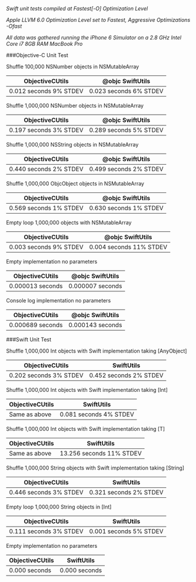 *Swift unit tests compiled at Fastest[-O] Optimization Level*

*Apple LLVM 6.0 Optimization Level set to Fastest, Aggressive Optimizations -Ofast*

*All data was gathered running the iPhone 6 Simulator on a 2.8 GHz Intel Core i7 8GB RAM MacBook Pro*

###Objective-C Unit Test

Shuffle 100,000 NSNumber objects in NSMutableArray

| ObjectiveCUtils| @objc SwiftUtils|
|---|---|
| 0.012 seconds 9% STDEV| 0.023 seconds 6% STDEV|

Shuffle 1,000,000 NSNumber objects in NSMutableArray

| ObjectiveCUtils| @objc SwiftUtils|
|---|---|
| 0.197 seconds 3% STDEV| 0.289 seconds 5% STDEV|

Shuffle 1,000,000 NSString objects in NSMutableArray

| ObjectiveCUtils| @objc SwiftUtils|
|---|---|
| 0.440 seconds 2% STDEV| 0.499 seconds 2% STDEV|

Shuffle 1,000,000 ObjcObject objects in NSMutableArray

| ObjectiveCUtils| @objc SwiftUtils|
|---|---|
| 0.569 seconds 1% STDEV| 0.630 seconds 1% STDEV|

Empty loop 1,000,000 objects with NSMutableArray

| ObjectiveCUtils| @objc SwiftUtils|
|---|---|
| 0.003 seconds 9% STDEV| 0.004 seconds 11% STDEV|

Empty implementation no parameters

| ObjectiveCUtils| @objc SwiftUtils|
|---|---|
| 0.000013 seconds| 0.000007 seconds|

Console log implementation no parameters

| ObjectiveCUtils| @objc SwiftUtils|
|---|---|
| 0.000689 seconds| 0.000143 seconds|

###Swift Unit Test

Shuffle 1,000,000 Int objects with Swift implementation taking [AnyObject]

| ObjectiveCUtils| SwiftUtils|
|---|---|
| 0.202 seconds 3% STDEV | 0.452 seconds 2% STDEV|

Shuffle 1,000,000 Int objects with Swift implementation taking [Int]

| ObjectiveCUtils| SwiftUtils|
|---|---|
| Same as above | 0.081 seconds 4% STDEV|

Shuffle 1,000,000 Int objects with Swift implementation taking [T]

| ObjectiveCUtils| SwiftUtils|
|---|---|
| Same as above | 13.256 seconds 11% STDEV|

Shuffle 1,000,000 String objects with Swift implementation taking [String]

| ObjectiveCUtils| SwiftUtils|
|---|---|
| 0.446 seconds 3% STDEV | 0.321 seconds 2% STDEV|

Empty loop 1,000,000 String objects in [Int]

| ObjectiveCUtils| SwiftUtils|
|---|---|
| 0.111 seconds 3% STDEV | 0.001 seconds 5% STDEV|

Empty implementation no parameters

| ObjectiveCUtils| SwiftUtils|
|---|---|
| 0.000 seconds | 0.000 seconds|
